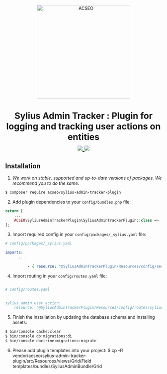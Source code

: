 <p align="center">
    <a href="https://www.acseo.fr" target="_blank">
        <img src="https://www.acseo.fr/assets/img/logo-200.png" alt="ACSEO" style="width: 300px"/>
    </a>
</p>
<h1 align="center">
Sylius Admin Tracker : Plugin for logging and tracking user actions on entities
<br />
    <a href="https://packagist.org/packages/acseo/sylius-admin-tracker-plugin" title="License" target="_blank">
        <img src="https://img.shields.io/packagist/l/acseo/sylius-admin-tracker-plugin.svg" />
    </a>
    <a href="https://packagist.org/packages/acseo/sylius-admin-tracker-plugin" title="Version" target="_blank">
        <img src="https://img.shields.io/packagist/v/acseo/sylius-admin-tracker-plugin.svg" />
    </a>
</h1>


## Installation


1. *We work on stable, supported and up-to-date versions of packages. We recommend you to do the same.*

```bash
$ composer require acseo/sylius-admin-tracker-plugin
```

2. Add plugin dependencies to your `config/bundles.php` file:

```php
return [
    ...
    ACSEO\SyliusAdminTrackerPlugin\SyliusAdminTrackerPlugin::class => ['all' => true],
];
```

3. Import required config in your `config/packages/_sylius.yaml` file:
```yaml
# config/packages/_sylius.yaml

imports:
      ...
          
          - { resource: "@SyliusAdminTrackerPlugin/Resources/config/services.yaml" }
```

4. Import routing in your `config/routes.yaml` file:

```yaml

# config/routes.yaml
...

sylius_admin_user_action:
    resource: "@SyliusAdminTrackerPlugin/Resources/config/routes/sylius_admin.yaml"
```

5. Finish the installation by updating the database schema and installing assets:

```bash
$ bin/console cache:clear
$ bin/console do:migrations:di
$ bin/console doctrine:migrations:migrate
```

6.  Please add plugin templates into your project:
$ cp -R vendor/acseo/sylius-admin-tracker-plugin/src/Resources/views/Grid/Field templates/bundles/SyliusAdminBundle/Grid
